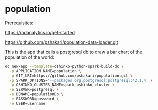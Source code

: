 # population

Prerequisites:

https://radanalytics.io/get-started

https://github.com/pshakari/population-data-loader.git
 
This is the app that calls a postgresql db to draw a bar chart of the population of the world:


```sh
oc new-app --template=oshinko-python-spark-build-dc \
  -p APPLICATION_NAME=population \
  -p GIT_URI=https://github.com/pshakari/population.git \
  -p SPARK_OPTIONS='--packages org.postgresql:postgresql:42.1.4' \
  -p OSHINKO_CLUSTER_NAME=spark_oshinko_cluster \
  -e SERVER=postgresql \
  -e DBNAME=populationDb \
  -e PASSWORD=password \
  -e USER=username
  ```
